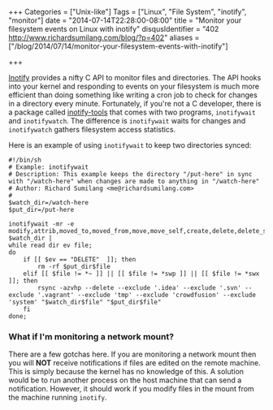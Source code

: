+++
Categories = ["Unix-like"]
Tags = ["Linux", "File System", "inotify", "monitor"]
date = "2014-07-14T22:28:00-08:00"
title = "Monitor your filesystem events on Linux with inotify"
disqusIdentifier = "402 http://www.richardsumilang.com/blog/?p=402"
aliases = ["/blog/2014/07/14/monitor-your-filesystem-events-with-inotify"]

+++

[1]: https://man7.org/linux/man-pages/man7/inotify.7.html "inotify man page"
[2]: https://github.com/rvoicilas/inotify-tools/wiki "inotify tools"

[Inotify][1] provides a nifty C API to monitor files and directories. The API
hooks into your kernel and responding to events on your filesystem is much more
efficient than doing something like writing a cron job to check for changes in a
directory every minute. Fortunately, if you're not a C developer, there is a
package called [inotify-tools][2] that comes with two programs, `inotifywait`
and `inotifywatch`. The difference is `inotifywait` waits for changes and
`inotifywatch` gathers filesystem access statistics.

<!--more-->

Here is an example of using `inotifywait` to keep two directories synced:

<pre><code class="language-bash" title="Example using inotifywait" >#!/bin/sh
# Example: inotifywait
# Description: This example keeps the directory "/put-here" in sync with "/watch-here" when changes are made to anything in "/watch-here"
# Author: Richard Sumilang &lt;me@richardsumilang.com&gt;
#
$watch_dir=/watch-here
$put_dir=/put-here

inotifywait -mr -e modify,attrib,moved_to,moved_from,move,move_self,create,delete,delete_self $watch_dir |
while read dir ev file;
do
	if [[ $ev == "DELETE"  ]]; then
		rm -rf $put_dir$file
	elif [[ $file != *~ ]] || [[ $file != *swp ]] || [[ $file != *swx ]]; then
		rsync -azvhp --delete --exclude '.idea' --exclude '.svn' --exclude '.vagrant' --exclude 'tmp' --exclude 'crowdfusion' --exclude 'system' "$watch_dir$file" "$put_dir$file"
	fi
done;</code></pre>

### What if I'm monitoring a network mount?

There are a few gotchas here. If you are monitoring a network mount then you
will **NOT** receive notifications if files are edited on the remote machine.
This is simply because the kernel has no knowledge of this. A solution would be
to run another process on the host machine that can send a notification.
However, it should work if you modify files in the mount from the machine
running `inotify`.
